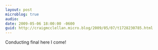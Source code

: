 ```yaml
---
layout: post
microblog: true
audio: 
date: 2009-05-06 18:00:00 -0600
guid: http://craigmcclellan.micro.blog/2009/05/07/t1728230785.html
---
```

Conducting final here I come!
